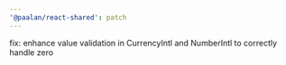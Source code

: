 ```yaml
---
'@paalan/react-shared': patch
---
```


fix: enhance value validation in CurrencyIntl and NumberIntl to correctly handle zero
